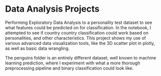 # Data Analysis Projects

Performing Exploratory Data Analysis to a personality test dataset to see what features could be predicted on for classification. In the notebook, I attempted to see if country country classification could work based on personalities, and other characteristics. This project shows my use of various advanced data visualization tools, like the 3D scatter plot in plotly, as well as basic data wrangling.




The penguins folder is an entirely different dataset, well known to machine learning prediction, where I experiment with what a more thorough preprocessing pipeline and  binary classification could look like.

